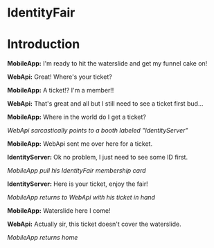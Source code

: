 IdentityFair
====================

Introduction
=======

**MobileApp:** I'm ready to hit the waterslide and get my funnel cake on!

**WebApi:** Great! Where's your ticket?

**MobileApp:** A ticket!? I'm a member!!

**WebApi:** That's great and all but I still need to see a ticket first bud...

**MobileApp:** Where in the world do I get a ticket?

_WebApi sarcastically points to a booth labeled "IdentityServer"_

**MobileApp:** WebApi sent me over here for a ticket.

**IdentityServer:** Ok no problem, I just need to see some ID first.

_MobileApp pull his IdentityFair membership card_

**IdentityServer:** Here is your ticket, enjoy the fair!

_MobileApp returns to WebApi with his ticket in hand_

**MobileApp:** Waterslide here I come!

**WebApi:** Actually sir, this ticket doesn't cover the waterslide.

_MobileApp returns home_
